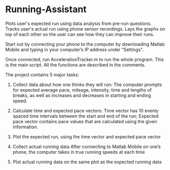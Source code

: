 # Running-Assistant
Plots user's expected run using data analysis from pre-run questions. Tracks user's actual run using phone sensor recordings. Lays the graphs on top of each other so the user can see how they can improve their runs.

Start out by connecting your phone to the computer by downloading Matlab Mobile and typing in your computer’s IP address under “Settings”.

Once connected, run AccelerationTracker.m to run the whole program. This is the main script. All the functions are described in the comments.


The project contains 5 major tasks:

1. Collect data about how one thinks they will run:
The computer prompts for expected average pace, mileage, intensity, time and lengths of breaks, as well as increases and decreases in starting and ending speed.

2. Calculate time and expected pace vectors:
Time vector has 10 evenly spaced time intervals between the start and end of the run;
Expected pace vector contains pace values that are calculated using the given information.

3. Plot the expected run, using the time vector and expected pace vector

4. Collect actual running data
After connecting to Matlab Mobile on one’s phone, the computer takes in true running speeds at each time

5. Plot actual running data on the same plot as the expected running data
